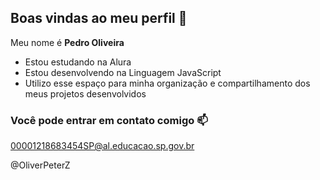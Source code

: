 ## Boas vindas ao meu perfil 🤙

Meu nome é **Pedro Oliveira**

- Estou estudando na Alura
- Estou desenvolvendo na Linguagem JavaScript
- Utilizo esse espaço para minha organização e compartilhamento dos meus projetos desenvolvidos

 ### Você pode entrar em contato comigo 📫
 00001218683454SP@al.educacao.sp.gov.br
 
 @OliverPeterZ

